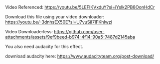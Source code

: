 Video Referenced: https://youtu.be/5LEFIKVxduY?si=iYslk2PB8OonHdCr

Download this file using your video downloader: https://youtu.be/-3dnhsEX50E?si=U7vuSiI7IFKhlwzi

Video Downloaderless: https://github.com/user-attachments/assets/9ef9beed-b974-4f14-90a5-7487d2145aba

You also need audacity for this effect.

download audacity here: https://www.audacityteam.org/post-download/
